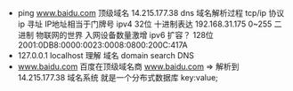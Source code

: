 - ping www.baidu.com 顶级域名
    14.215.177.38 dns 域名解析过程
    tcp/ip 协议
    ip 寻址 IP地址相当于门牌号
    ipv4    32位    十进制表达 192.168.31.175 0~255
        二进制
        物联网的世界 入网设备数量激增
    ipv6 扩容？
    128位 2001:0DB8:0000:0023:0008:0800:200C:417A
- 127.0.0.1 localhost 理解
    域名 domain search DNS
- www.baidu.com 百度在顶级域名商 www.baidu.com => 解析到  14.215.177.38
    域名系统 就是一个分布式数据库
    key:value;